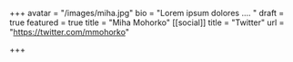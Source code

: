 +++
avatar = "/images/miha.jpg"
bio = "Lorem ipsum dolores .... "
draft = true
featured = true
title = "Miha Mohorko"
[[social]]
title = "Twitter"
url = "https://twitter.com/mmohorko"

+++
